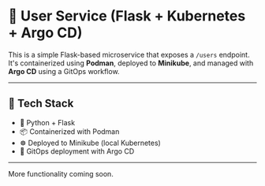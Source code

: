 # 🧩 User Service (Flask + Kubernetes + Argo CD)

This is a simple Flask-based microservice that exposes a `/users` endpoint. It's containerized using **Podman**, deployed to **Minikube**, and managed with **Argo CD** using a GitOps workflow.

---

## 🔧 Tech Stack

- 🐍 Python + Flask 
- 📦 Containerized with Podman
- ☸️ Deployed to Minikube (local Kubernetes)
- 🚀 GitOps deployment with Argo CD

---

More functionality coming soon.